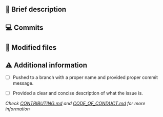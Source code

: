 ## :memo:  Brief description

<!-- Write you description here -->

<!-- Diff summary - START -->
<!-- Diff summary - END -->


## :computer:  Commits
<!-- Diff commits - START -->
<!-- Diff commits - END -->


## :file_folder:  Modified files
<!-- Diff files - START -->
<!-- Diff files - END -->


## :warning: Additional information
* [ ] Pushed to a branch with a proper name and provided proper commit message.
* [ ] Provided a clear and concise description of what the issue is.


*Check [CONTRIBUTING.md][contributing] and [CODE_OF_CONDUCT.md][code] for more information*

[contributing]: https://github.com/ChristophShyper/.github/blob/master/CONTRIBUTING.md
[code]: https://github.com/ChristophShyper/.github/blob/master/CODE_OF_CONDUCT.md

